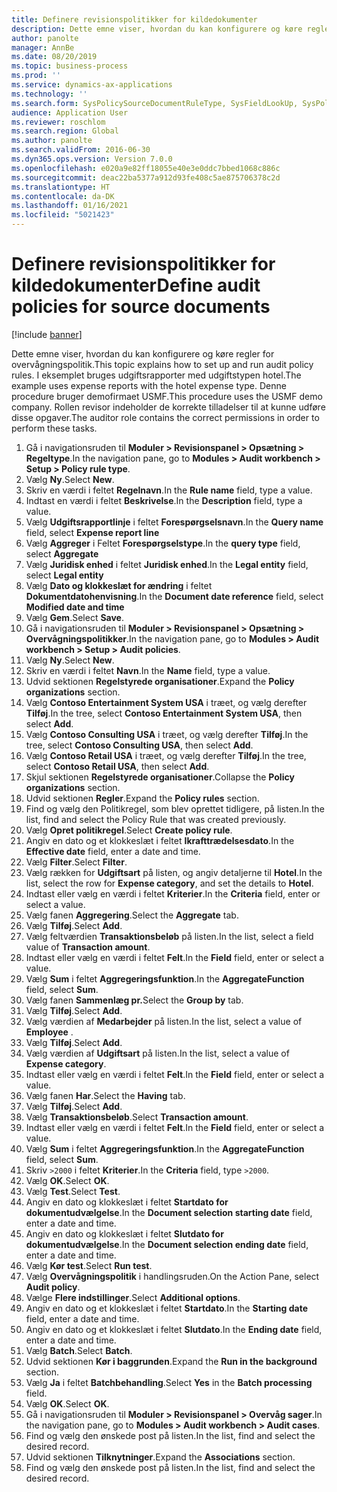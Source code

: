 ```yaml
---
title: Definere revisionspolitikker for kildedokumenter
description: Dette emne viser, hvordan du kan konfigurere og køre regler for overvågningspolitik.
author: panolte
manager: AnnBe
ms.date: 08/20/2019
ms.topic: business-process
ms.prod: ''
ms.service: dynamics-ax-applications
ms.technology: ''
ms.search.form: SysPolicySourceDocumentRuleType, SysFieldLookUp, SysPolicyListPage, SysPolicy, AuditPolicyRule, SysQueryForm, SysQueryFieldLookUp, AuditPolicyDateSelection, AuditPolicyAdditionalOption, BatchJob, CaseDetail
audience: Application User
ms.reviewer: roschlom
ms.search.region: Global
ms.author: panolte
ms.search.validFrom: 2016-06-30
ms.dyn365.ops.version: Version 7.0.0
ms.openlocfilehash: e020a9e82ff18055e40e3e0ddc7bbed1068c886c
ms.sourcegitcommit: deac22ba5377a912d93fe408c5ae875706378c2d
ms.translationtype: HT
ms.contentlocale: da-DK
ms.lasthandoff: 01/16/2021
ms.locfileid: "5021423"
---
```

# <a name="define-audit-policies-for-source-documents"></a><span data-ttu-id="4ccff-103">Definere revisionspolitikker for kildedokumenter</span><span class="sxs-lookup"><span data-stu-id="4ccff-103">Define audit policies for source documents</span></span>

[!include [banner](../../includes/banner.md)]

<span data-ttu-id="4ccff-104">Dette emne viser, hvordan du kan konfigurere og køre regler for overvågningspolitik.</span><span class="sxs-lookup"><span data-stu-id="4ccff-104">This topic explains how to set up and run audit policy rules.</span></span> <span data-ttu-id="4ccff-105">I eksemplet bruges udgiftsrapporter med udgiftstypen hotel.</span><span class="sxs-lookup"><span data-stu-id="4ccff-105">The example uses expense reports with the hotel expense type.</span></span> <span data-ttu-id="4ccff-106">Denne procedure bruger demofirmaet USMF.</span><span class="sxs-lookup"><span data-stu-id="4ccff-106">This procedure uses the USMF demo company.</span></span> <span data-ttu-id="4ccff-107">Rollen revisor indeholder de korrekte tilladelser til at kunne udføre disse opgaver.</span><span class="sxs-lookup"><span data-stu-id="4ccff-107">The auditor role contains the correct permissions in order to perform these tasks.</span></span>

1. <span data-ttu-id="4ccff-108">Gå i navigationsruden til **Moduler > Revisionspanel > Opsætning > Regeltype**.</span><span class="sxs-lookup"><span data-stu-id="4ccff-108">In the navigation pane, go to **Modules > Audit workbench > Setup > Policy rule type**.</span></span>
2. <span data-ttu-id="4ccff-109">Vælg **Ny**.</span><span class="sxs-lookup"><span data-stu-id="4ccff-109">Select **New**.</span></span>
3. <span data-ttu-id="4ccff-110">Skriv en værdi i feltet **Regelnavn**.</span><span class="sxs-lookup"><span data-stu-id="4ccff-110">In the **Rule name** field, type a value.</span></span>
4. <span data-ttu-id="4ccff-111">Indtast en værdi i feltet **Beskrivelse**.</span><span class="sxs-lookup"><span data-stu-id="4ccff-111">In the **Description** field, type a value.</span></span>
5. <span data-ttu-id="4ccff-112">Vælg **Udgiftsrapportlinje** i feltet **Forespørgselsnavn**.</span><span class="sxs-lookup"><span data-stu-id="4ccff-112">In the **Query name** field, select **Expense report line**</span></span>
6. <span data-ttu-id="4ccff-113">Vælg **Aggreger** i Feltet **Forespørgselstype**.</span><span class="sxs-lookup"><span data-stu-id="4ccff-113">In the **query type** field, select **Aggregate**</span></span>
7. <span data-ttu-id="4ccff-114">Vælg **Juridisk enhed** i feltet **Juridisk enhed**.</span><span class="sxs-lookup"><span data-stu-id="4ccff-114">In the **Legal entity** field, select **Legal entity**</span></span>
8. <span data-ttu-id="4ccff-115">Vælg **Dato og klokkeslæt for ændring** i feltet **Dokumentdatohenvisning**.</span><span class="sxs-lookup"><span data-stu-id="4ccff-115">In the **Document date reference** field, select **Modified date and time**</span></span>
9. <span data-ttu-id="4ccff-116">Vælg **Gem**.</span><span class="sxs-lookup"><span data-stu-id="4ccff-116">Select **Save**.</span></span>
10. <span data-ttu-id="4ccff-117">Gå i navigationsruden til **Moduler > Revisionspanel > Opsætning > Overvågningspolitikker**.</span><span class="sxs-lookup"><span data-stu-id="4ccff-117">In the navigation pane, go to **Modules > Audit workbench > Setup > Audit policies**.</span></span>
11. <span data-ttu-id="4ccff-118">Vælg **Ny**.</span><span class="sxs-lookup"><span data-stu-id="4ccff-118">Select **New**.</span></span>
12. <span data-ttu-id="4ccff-119">Skriv en værdi i feltet **Navn**.</span><span class="sxs-lookup"><span data-stu-id="4ccff-119">In the **Name** field, type a value.</span></span>
13. <span data-ttu-id="4ccff-120">Udvid sektionen **Regelstyrede organisationer**.</span><span class="sxs-lookup"><span data-stu-id="4ccff-120">Expand the **Policy organizations** section.</span></span>
14. <span data-ttu-id="4ccff-121">Vælg **Contoso Entertainment System USA** i træet, og vælg derefter **Tilføj**.</span><span class="sxs-lookup"><span data-stu-id="4ccff-121">In the tree, select **Contoso Entertainment System USA**, then select **Add**.</span></span>
15. <span data-ttu-id="4ccff-122">Vælg **Contoso Consulting USA** i træet, og vælg derefter **Tilføj**.</span><span class="sxs-lookup"><span data-stu-id="4ccff-122">In the tree, select **Contoso Consulting USA**, then select **Add**.</span></span>
16. <span data-ttu-id="4ccff-123">Vælg **Contoso Retail USA** i træet, og vælg derefter **Tilføj**.</span><span class="sxs-lookup"><span data-stu-id="4ccff-123">In the tree, select **Contoso Retail USA**, then select **Add**.</span></span>
17. <span data-ttu-id="4ccff-124">Skjul sektionen **Regelstyrede organisationer**.</span><span class="sxs-lookup"><span data-stu-id="4ccff-124">Collapse the **Policy organizations** section.</span></span>
18. <span data-ttu-id="4ccff-125">Udvid sektionen **Regler**.</span><span class="sxs-lookup"><span data-stu-id="4ccff-125">Expand the **Policy rules** section.</span></span>
19. <span data-ttu-id="4ccff-126">Find og vælg den Politikregel, som blev oprettet tidligere, på listen.</span><span class="sxs-lookup"><span data-stu-id="4ccff-126">In the list, find and select the Policy Rule that was created previously.</span></span>
20. <span data-ttu-id="4ccff-127">Vælg **Opret politikregel**.</span><span class="sxs-lookup"><span data-stu-id="4ccff-127">Select **Create policy rule**.</span></span>
21. <span data-ttu-id="4ccff-128">Angiv en dato og et klokkeslæt i feltet **Ikrafttrædelsesdato**.</span><span class="sxs-lookup"><span data-stu-id="4ccff-128">In the **Effective date** field, enter a date and time.</span></span>
22. <span data-ttu-id="4ccff-129">Vælg **Filter**.</span><span class="sxs-lookup"><span data-stu-id="4ccff-129">Select **Filter**.</span></span>
23. <span data-ttu-id="4ccff-130">Vælg rækken for **Udgiftsart** på listen, og angiv detaljerne til **Hotel**.</span><span class="sxs-lookup"><span data-stu-id="4ccff-130">In the list, select the row for **Expense category**, and set the details to **Hotel**.</span></span>
24. <span data-ttu-id="4ccff-131">Indtast eller vælg en værdi i feltet **Kriterier**.</span><span class="sxs-lookup"><span data-stu-id="4ccff-131">In the **Criteria** field, enter or select a value.</span></span>
25. <span data-ttu-id="4ccff-132">Vælg fanen **Aggregering**.</span><span class="sxs-lookup"><span data-stu-id="4ccff-132">Select the **Aggregate** tab.</span></span>
26. <span data-ttu-id="4ccff-133">Vælg **Tilføj**.</span><span class="sxs-lookup"><span data-stu-id="4ccff-133">Select **Add**.</span></span>
27. <span data-ttu-id="4ccff-134">Vælg feltværdien **Transaktionsbeløb** på listen.</span><span class="sxs-lookup"><span data-stu-id="4ccff-134">In the list, select a field value of **Transaction amount**.</span></span>
28. <span data-ttu-id="4ccff-135">Indtast eller vælg en værdi i feltet **Felt**.</span><span class="sxs-lookup"><span data-stu-id="4ccff-135">In the **Field** field, enter or select a value.</span></span>
29. <span data-ttu-id="4ccff-136">Vælg **Sum** i feltet **Aggregeringsfunktion**.</span><span class="sxs-lookup"><span data-stu-id="4ccff-136">In the **AggregateFunction** field, select **Sum**.</span></span>
30. <span data-ttu-id="4ccff-137">Vælg fanen **Sammenlæg pr.**</span><span class="sxs-lookup"><span data-stu-id="4ccff-137">Select the **Group by** tab.</span></span>
31. <span data-ttu-id="4ccff-138">Vælg **Tilføj**.</span><span class="sxs-lookup"><span data-stu-id="4ccff-138">Select **Add**.</span></span>
32. <span data-ttu-id="4ccff-139">Vælg værdien af **Medarbejder** på listen.</span><span class="sxs-lookup"><span data-stu-id="4ccff-139">In the list, select a value of **Employee** .</span></span>
33. <span data-ttu-id="4ccff-140">Vælg **Tilføj**.</span><span class="sxs-lookup"><span data-stu-id="4ccff-140">Select **Add**.</span></span>
34. <span data-ttu-id="4ccff-141">Vælg værdien af **Udgiftsart** på listen.</span><span class="sxs-lookup"><span data-stu-id="4ccff-141">In the list, select a value of **Expense category**.</span></span>
35. <span data-ttu-id="4ccff-142">Indtast eller vælg en værdi i feltet **Felt**.</span><span class="sxs-lookup"><span data-stu-id="4ccff-142">In the **Field** field, enter or select a value.</span></span>
36. <span data-ttu-id="4ccff-143">Vælg fanen **Har**.</span><span class="sxs-lookup"><span data-stu-id="4ccff-143">Select the **Having** tab.</span></span>
37. <span data-ttu-id="4ccff-144">Vælg **Tilføj**.</span><span class="sxs-lookup"><span data-stu-id="4ccff-144">Select **Add**.</span></span>
38. <span data-ttu-id="4ccff-145">Vælg **Transaktionsbeløb**.</span><span class="sxs-lookup"><span data-stu-id="4ccff-145">Select **Transaction amount**.</span></span>
39. <span data-ttu-id="4ccff-146">Indtast eller vælg en værdi i feltet **Felt**.</span><span class="sxs-lookup"><span data-stu-id="4ccff-146">In the **Field** field, enter or select a value.</span></span>
40. <span data-ttu-id="4ccff-147">Vælg **Sum** i feltet **Aggregeringsfunktion**.</span><span class="sxs-lookup"><span data-stu-id="4ccff-147">In the **AggregateFunction** field, select **Sum**.</span></span>
41. <span data-ttu-id="4ccff-148">Skriv `>2000` i feltet **Kriterier**.</span><span class="sxs-lookup"><span data-stu-id="4ccff-148">In the **Criteria** field, type `>2000`.</span></span>
42. <span data-ttu-id="4ccff-149">Vælg **OK**.</span><span class="sxs-lookup"><span data-stu-id="4ccff-149">Select **OK**.</span></span>
43. <span data-ttu-id="4ccff-150">Vælg **Test**.</span><span class="sxs-lookup"><span data-stu-id="4ccff-150">Select **Test**.</span></span>
44. <span data-ttu-id="4ccff-151">Angiv en dato og klokkeslæt i feltet **Startdato for dokumentudvælgelse**.</span><span class="sxs-lookup"><span data-stu-id="4ccff-151">In the **Document selection starting date** field, enter a date and time.</span></span>
45. <span data-ttu-id="4ccff-152">Angiv en dato og klokkeslæt i feltet **Slutdato for dokumentudvælgelse**.</span><span class="sxs-lookup"><span data-stu-id="4ccff-152">In the **Document selection ending date** field, enter a date and time.</span></span>
46. <span data-ttu-id="4ccff-153">Vælg **Kør test**.</span><span class="sxs-lookup"><span data-stu-id="4ccff-153">Select **Run test**.</span></span>
47. <span data-ttu-id="4ccff-154">Vælg **Overvågningspolitik** i handlingsruden.</span><span class="sxs-lookup"><span data-stu-id="4ccff-154">On the Action Pane, select **Audit policy**.</span></span>
48. <span data-ttu-id="4ccff-155">Vælge **Flere indstillinger**.</span><span class="sxs-lookup"><span data-stu-id="4ccff-155">Select **Additional options**.</span></span>
49. <span data-ttu-id="4ccff-156">Angiv en dato og et klokkeslæt i feltet **Startdato**.</span><span class="sxs-lookup"><span data-stu-id="4ccff-156">In the **Starting date** field, enter a date and time.</span></span>
50. <span data-ttu-id="4ccff-157">Angiv en dato og et klokkeslæt i feltet **Slutdato**.</span><span class="sxs-lookup"><span data-stu-id="4ccff-157">In the **Ending date** field, enter a date and time.</span></span>
51. <span data-ttu-id="4ccff-158">Vælg **Batch**.</span><span class="sxs-lookup"><span data-stu-id="4ccff-158">Select **Batch**.</span></span>
52. <span data-ttu-id="4ccff-159">Udvid sektionen **Kør i baggrunden**.</span><span class="sxs-lookup"><span data-stu-id="4ccff-159">Expand the **Run in the background** section.</span></span>
53. <span data-ttu-id="4ccff-160">Vælg **Ja** i feltet **Batchbehandling**.</span><span class="sxs-lookup"><span data-stu-id="4ccff-160">Select **Yes** in the **Batch processing** field.</span></span>
54. <span data-ttu-id="4ccff-161">Vælg **OK**.</span><span class="sxs-lookup"><span data-stu-id="4ccff-161">Select **OK**.</span></span>
55. <span data-ttu-id="4ccff-162">Gå i navigationsruden til **Moduler > Revisionspanel > Overvåg sager**.</span><span class="sxs-lookup"><span data-stu-id="4ccff-162">In the navigation pane, go to **Modules > Audit workbench > Audit cases**.</span></span>
56. <span data-ttu-id="4ccff-163">Find og vælg den ønskede post på listen.</span><span class="sxs-lookup"><span data-stu-id="4ccff-163">In the list, find and select the desired record.</span></span>
57. <span data-ttu-id="4ccff-164">Udvid sektionen **Tilknytninger**.</span><span class="sxs-lookup"><span data-stu-id="4ccff-164">Expand the **Associations** section.</span></span>
58. <span data-ttu-id="4ccff-165">Find og vælg den ønskede post på listen.</span><span class="sxs-lookup"><span data-stu-id="4ccff-165">In the list, find and select the desired record.</span></span>

